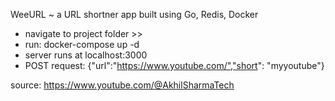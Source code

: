 WeeURL ~  a URL shortner app built using Go, Redis, Docker

- navigate to project folder >>
- run: docker-compose up -d
- server runs at localhost:3000
- POST request: {"url":"https://www.youtube.com/","short": "myyoutube"}

source: https://www.youtube.com/@AkhilSharmaTech
